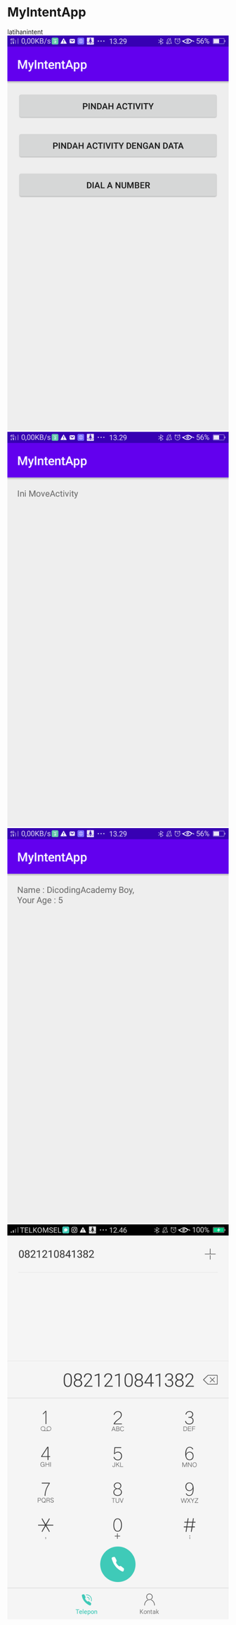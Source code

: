 # MyIntentApp
latihanintent
![alt text](https://github.com/1nt4ni/MyIntentApp/blob/master/Screenshot_2020-08-10-13-29-42-74.png)
![alt text](https://github.com/1nt4ni/MyIntentApp/blob/master/Screenshot_2020-08-10-13-29-46-67.png)
![alt text](https://github.com/1nt4ni/MyIntentApp/blob/master/Screenshot_2020-08-10-13-29-50-05.png)
![alt text](https://github.com/1nt4ni/MyIntentApp/blob/master/Screenshot_2020-08-11-12-46-54-23.png)
